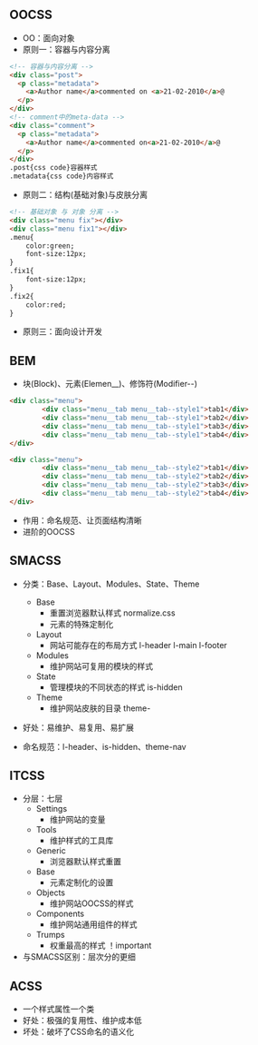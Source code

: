 ## OOCSS

- OO：面向对象
- 原则一：容器与内容分离

```html
<!-- 容器与内容分离 -->
<div class="post">
  <p class="metadata">
    <a>Author name</a>commented on <a>21-02-2010</a>@
  </p>
</div>
<!-- comment中的meta-data -->
<div class="comment">
  <p class="metadata">
    <a>Author name</a>commented on<a>21-02-2010</a>@
  </p>
</div>
.post{css code}容器样式
.metadata{css code}内容样式
```

- 原则二：结构(基础对象)与皮肤分离

```html
<!-- 基础对象 与 对象 分离 -->
<div class="menu fix"></div>
<div class="menu fix1"></div>
.menu{
	color:green;
	font-size:12px;
}
.fix1{
	font-size:12px;
}
.fix2{
	color:red;
}
```

- 原则三：面向设计开发

## BEM

- 块(Block)、元素(Elemen__)、修饰符(Modifier--)

```html
<div class="menu">
		<div class="menu__tab menu__tab--style1">tab1</div>
		<div class="menu__tab menu__tab--style1">tab2</div>
		<div class="menu__tab menu__tab--style1">tab3</div>
		<div class="menu__tab menu__tab--style1">tab4</div>
</div>

<div class="menu">
		<div class="menu__tab menu__tab--style2">tab1</div>
		<div class="menu__tab menu__tab--style2">tab2</div>
		<div class="menu__tab menu__tab--style2">tab3</div>
		<div class="menu__tab menu__tab--style2">tab4</div>
</div>
```

- 作用：命名规范、让页面结构清晰
- 进阶的OOCSS

## SMACSS

- 分类：Base、Layout、Modules、State、Theme
  - Base
    - 重置浏览器默认样式 normalize.css
    - 元素的特殊定制化
  - Layout
    - 网站可能存在的布局方式 l-header l-main l-footer
  - Modules
    - 维护网站可复用的模块的样式
  - State
    - 管理模块的不同状态的样式 is-hidden
  - Theme
    - 维护网站皮肤的目录 theme-
- 好处：易维护、易复用、易扩展

- 命名规范：l-header、is-hidden、theme-nav

## ITCSS

- 分层：七层
  - Settings
    - 维护网站的变量
  - Tools
    - 维护样式的工具库
  - Generic
    - 浏览器默认样式重置
  - Base
    - 元素定制化的设置
  - Objects
    - 维护网站OOCSS的样式
  - Components
    - 维护网站通用组件的样式
  - Trumps
    - 权重最高的样式 ！important
- 与SMACSS区别：层次分的更细

## ACSS

- 一个样式属性一个类
- 好处：极强的复用性、维护成本低
- 坏处：破坏了CSS命名的语义化

